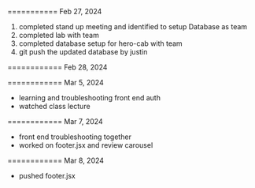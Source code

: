 ===========
Feb 27, 2024

1. completed stand up meeting and identified to setup Database as team
2. completed lab with team
3. completed database setup for hero-cab with team
4. git push the updated database by justin

============
Feb 28, 2024

============
Mar 5, 2024
- learning and troubleshooting front end auth
- watched class lecture

============
Mar 7, 2024
- front end troubleshooting together
- worked on footer.jsx and review carousel

============
Mar 8, 2024
- pushed footer.jsx
